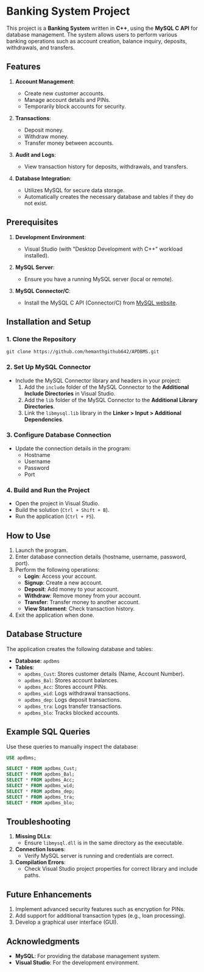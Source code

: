 # Banking System Project

This project is a **Banking System** written in **C++**, using the **MySQL C API** for database management. The system allows users to perform various banking operations such as account creation, balance inquiry, deposits, withdrawals, and transfers.

## Features
1. **Account Management**:
   - Create new customer accounts.
   - Manage account details and PINs.
   - Temporarily block accounts for security.

2. **Transactions**:
   - Deposit money.
   - Withdraw money.
   - Transfer money between accounts.

3. **Audit and Logs**:
   - View transaction history for deposits, withdrawals, and transfers.

4. **Database Integration**:
   - Utilizes MySQL for secure data storage.
   - Automatically creates the necessary database and tables if they do not exist.

## Prerequisites

1. **Development Environment**:
   - Visual Studio (with "Desktop Development with C++" workload installed).

2. **MySQL Server**:
   - Ensure you have a running MySQL server (local or remote).

3. **MySQL Connector/C**:
   - Install the MySQL C API (Connector/C) from [MySQL website](https://dev.mysql.com/downloads/connector/c/).

## Installation and Setup

### 1. Clone the Repository
```
git clone https://github.com/hemanthgithub642/APDBMS.git
```

### 2. Set Up MySQL Connector
- Include the MySQL Connector library and headers in your project:
  1. Add the `include` folder of the MySQL Connector to the **Additional Include Directories** in Visual Studio.
  2. Add the `lib` folder of the MySQL Connector to the **Additional Library Directories**.
  3. Link the `libmysql.lib` library in the **Linker > Input > Additional Dependencies**.

### 3. Configure Database Connection
- Update the connection details in the program:
  - Hostname
  - Username
  - Password
  - Port

### 4. Build and Run the Project
- Open the project in Visual Studio.
- Build the solution (`Ctrl + Shift + B`).
- Run the application (`Ctrl + F5`).

## How to Use
1. Launch the program.
2. Enter database connection details (hostname, username, password, port).
3. Perform the following operations:
   - **Login**: Access your account.
   - **Signup**: Create a new account.
   - **Deposit**: Add money to your account.
   - **Withdraw**: Remove money from your account.
   - **Transfer**: Transfer money to another account.
   - **View Statement**: Check transaction history.
4. Exit the application when done.

## Database Structure

The application creates the following database and tables:

- **Database**: `apdbms`
- **Tables**:
  - `apdbms_Cust`: Stores customer details (Name, Account Number).
  - `apdbms_Bal`: Stores account balances.
  - `apdbms_Acc`: Stores account PINs.
  - `apdbms_wid`: Logs withdrawal transactions.
  - `apdbms_dep`: Logs deposit transactions.
  - `apdbms_tra`: Logs transfer transactions.
  - `apdbms_blo`: Tracks blocked accounts.

## Example SQL Queries

Use these queries to manually inspect the database:
```sql
USE apdbms;

SELECT * FROM apdbms_Cust;
SELECT * FROM apdbms_Bal;
SELECT * FROM apdbms_Acc;
SELECT * FROM apdbms_wid;
SELECT * FROM apdbms_dep;
SELECT * FROM apdbms_tra;
SELECT * FROM apdbms_blo;
```

## Troubleshooting

1. **Missing DLLs**:
   - Ensure `libmysql.dll` is in the same directory as the executable.
2. **Connection Issues**:
   - Verify MySQL server is running and credentials are correct.
3. **Compilation Errors**:
   - Check Visual Studio project properties for correct library and include paths.

## Future Enhancements

1. Implement advanced security features such as encryption for PINs.
2. Add support for additional transaction types (e.g., loan processing).
3. Develop a graphical user interface (GUI).


## Acknowledgments
- **MySQL**: For providing the database management system.
- **Visual Studio**: For the development environment.

